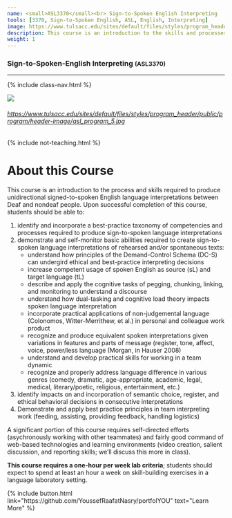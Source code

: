 ```yaml
---
name: <small>ASL3370</small><br> Sign-to-Spoken English Interpreting
tools: [3370, Sign-to-Spoken English, ASL, English, Interpreting]
image: https://www.tulsacc.edu/sites/default/files/styles/program_header/public/program/header-image/asl_program_5.jpg
description: This course is an introduction to the skills and processes required to produce conceptually accurate and linguistically appropriate spoken-language interpretations of ASL texts.
weight: 1
---
```


### Sign-to-Spoken-English Interpreting <small>(ASL3370)</small>

***

{% include class-nav.html %}

![](https://www.tulsacc.edu/sites/default/files/styles/program_header/public/program/header-image/asl_program_5.jpg)

###### https://www.tulsacc.edu/sites/default/files/styles/program_header/public/program/header-image/asl_program_5.jpg

{% include not-teaching.html %}

# About this Course

<p class="lead">This course is an introduction to the process and skills required to produce unidirectional signed-to-spoken English language interpretations between Deaf and nondeaf people. Upon successful completion of this course, students should be able to:</p>

1. identify and incorporate a best-practice taxonomy of competencies and processes required to produce sign-to-spoken language interpretations
2. demonstrate and self-monitor basic abilities required to create sign-to-spoken language interpretations of rehearsed and/or spontaneous texts:
	* understand how principles of the Demand-Control Schema (DC-S) can undergird ethical and best-practice interpreting decisions
	* increase competent usage of spoken English as source (sL) and target language (tL)
	* describe and apply the cognitive tasks of pegging, chunking, linking, and monitoring to understand a discourse
	* understand how dual-tasking and cognitive load theory impacts spoken language interpretation
	* incorporate practical applications of non-judgemental language (Colonomos, Witter-Merrithew, et al.) in personal and colleague work product
	* recognize and produce equivalent spoken interpretations given variations in features and parts of message (register, tone, affect, voice, power/less language (Morgan, in Hauser 2008)
	* understand and develop practical skills for working in a team dynamic
	* recognize and properly address language difference in various genres (comedy, dramatic, age-appropriate, academic, legal, medical, literary/poetic, religious, entertainment, etc.)
3. identify impacts on and incorporation of semantic choice, register, and ethical behavioral decisions in consecutive interpretations
4. Demonstrate and apply best practice principles in team interpreting work (feeding, assisting, providing feedback, handling logistics)

A significant portion of this course requires self-directed efforts (asychronously working with other teammates) and fairly good command of web-based technologies and learning environments (video creation, salient discussion, and reporting skills; we’ll discuss this more in class).

**This course requires a one-hour per week lab criteria**; students should expect to spend at least an hour a week on skill-building exercises in a language laboratory setting.

<p class="text-center">
{% include button.html link="https://github.com/YoussefRaafatNasry/portfolYOU" text="Learn More" %}
</p>